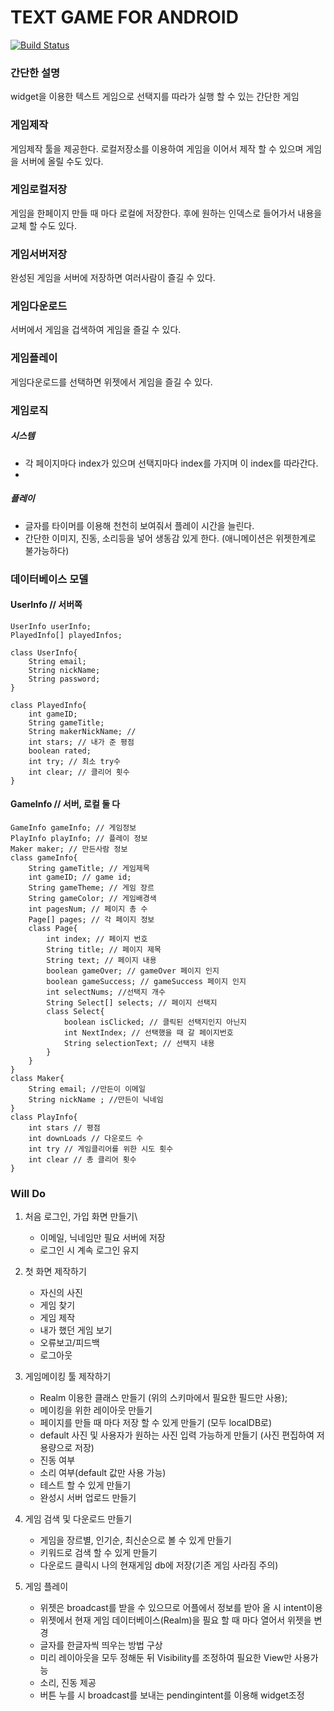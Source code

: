 ﻿# TEXT GAME FOR ANDROID

[![Build Status](https://travis-ci.org/geniewoo/BoostWinter.svg?branch=master)](https://travis-ci.org/geniewoo/BoostWinter)

### 간단한 설명

widget을 이용한 텍스트 게임으로 선택지를 따라가 실행 할 수 있는 간단한 게임

### 게임제작

게임제작 툴을 제공한다. 로컬저장소를 이용하여 게임을 이어서 제작 할 수 있으며 게임을 서버에 올릴 수도 있다.

### 게임로컬저장

게임을 한페이지 만들 때 마다 로컬에 저장한다. 후에 원하는 인덱스로 들어가서 내용을 교체 할 수도 있다.

### 게임서버저장

완성된 게임을 서버에 저장하면 여러사람이 즐길 수 있다.

### 게임다운로드

서버에서 게임을 겁색하여 게임을 즐길 수 있다.

### 게임플레이

게임다운로드를 선택하면 위젯에서 게임을 즐길 수 있다.


### 게임로직

##### 시스템

- 각 페이지마다 index가 있으며 선택지마다 index를 가지며 이 index를 따라간다.
-

##### 플레이

- 글자를 타이머를 이용해 천천히 보여줘서 플레이 시간을 늘린다.
- 간단한 이미지, 진동, 소리등을 넣어 생동감 있게 한다. (애니메이션은 위젯한계로 불가능하다)

### 데이터베이스 모델

#### UserInfo // 서버쪽

~~~
UserInfo userInfo;
PlayedInfo[] playedInfos;

class UserInfo{
    String email;
    String nickName;
    String password;
}

class PlayedInfo{
    int gameID;
    String gameTitle;
    String makerNickName; //
    int stars; // 내가 준 평점
    boolean rated;
    int try; // 최소 try수
    int clear; // 클리어 횟수
}
~~~

#### GameInfo // 서버, 로컬 둘 다

~~~
GameInfo gameInfo; // 게임정보
PlayInfo playInfo; // 플레이 정보
Maker maker; // 만든사람 정보
class gameInfo{
    String gameTitle; // 게임제목
    int gameID; // game id;
    String gameTheme; // 게임 장르
    String gameColor; // 게임배경색
    int pagesNum; // 페이지 총 수
    Page[] pages; // 각 페이지 정보
    class Page{
        int index; // 페이지 번호
        String title; // 페이지 제목
        String text; // 페이지 내용
        boolean gameOver; // gameOver 페이지 인지
        boolean gameSuccess; // gameSuccess 페이지 인지
        int selectNums; //선택지 개수
        String Select[] selects; // 페이지 선택지
        class Select{
            boolean isClicked; // 클릭된 선택지인지 아닌지
            int NextIndex; // 선택했을 때 갈 페이지번호
            String selectionText; // 선택지 내용
        }
    }
}
class Maker{
    String email; //만든이 이메일
    String nickName ; //만든이 닉네임
}
class PlayInfo{
    int stars // 평점
    int downLoads // 다운로드 수
    int try // 게임클리어를 위한 시도 횟수
    int clear // 총 클리어 횟수
}
~~~

### Will Do

1. 처음 로그인, 가입 화면 만들기\

    - 이메일, 닉네임만 필요 서버에 저장
    - 로그인 시 계속 로그인 유지

2. 첫 화면 제작하기

    - 자신의 사진
    - 게임 찾기
    - 게임 제작
    - 내가 했던 게임 보기
    - 오류보고/피드백
    - 로그아웃

3. 게임메이킹 툴 제작하기

    - Realm 이용한 클래스 만들기 (위의 스키마에서 필요한 필드만 사용);
    - 메이킹을 위한 레이아웃 만들기
    - 페이지를 만들 때 마다 저장 할 수 있게 만들기 (모두 localDB로)
    - default 사진 및 사용자가 원하는 사진 입력 가능하게 만들기 (사진 편집하여 저용량으로 저장)
    - 진동 여부
    - 소리 여부(default 값만 사용 가능)
    - 테스트 할 수 있게 만들기
    - 완성시 서버 업로드 만들기

4. 게임 검색 및 다운로드 만들기

    - 게임을 장르별, 인기순, 최신순으로 볼 수 있게 만들기
    - 키워드로 검색 할 수 있게 만들기
    - 다운로드 클릭시 나의 현재게임 db에 저장(기존 게임 사라짐 주의)

5. 게임 플레이

    - 위젯은 broadcast를 받을 수 있으므로 어플에서 정보를 받아 올 시 intent이용
    - 위젯에서 현재 게임 데이터베이스(Realm)을 필요 할 때 마다 열어서 위젯을 변경
    - 글자를 한글자씩 띄우는 방법 구상
    - 미리 레이아웃을 모두 정해둔 뒤 Visibility를 조정하여 필요한 View만 사용가능
    - 소리, 진동 제공
    - 버튼 누를 시 broadcast를 보내는 pendingintent를 이용해 widget조정
